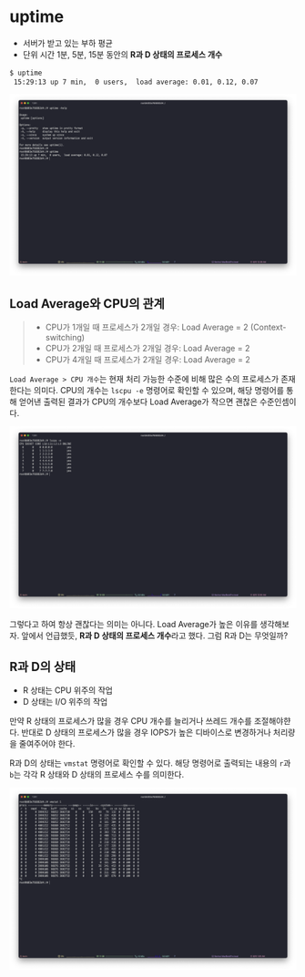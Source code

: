 # uptime

- 서버가 받고 있는 부하 평균
- 단위 시간 1분, 5분, 15분 동안의 **R과 D 상태의 프로세스 개수**

```shell
$ uptime
 15:29:13 up 7 min,  0 users,  load average: 0.01, 0.12, 0.07
```

![](/docs/uptime/images/uptime.png)

## Load Average와 CPU의 관계

> - CPU가 1개일 때 프로세스가 2개일 경우: Load Average = 2 (Context-switching)
> - CPU가 2개일 때 프로세스가 2개일 경우: Load Average = 2
> - CPU가 4개일 때 프로세스가 2개일 경우: Load Average = 2

`Load Average > CPU 개수`는 현재 처리 가능한 수준에 비해 많은 수의 프로세스가 존재한다는 의미다. CPU의 개수는 `lscpu -e` 명령어로 확인할 수 있으며, 해당 명령어를 통해 얻어낸 출력된 결과가 CPU의 개수보다 Load Average가 작으면 괜찮은 수준인셈이다.

![](/docs/uptime/images/lscpu.png)

그렇다고 하여 항상 괜찮다는 의미는 아니다. Load Average가 높은 이유를 생각해보자. 앞에서 언급했듯, **R과 D 상태의 프로세스 개수**라고 했다. 그럼 R과 D는 무엇일까?

## R과 D의 상태

- R 상태는 CPU 위주의 작업
- D 상태는 I/O 위주의 작업

만약 R 상태의 프로세스가 많을 경우 CPU 개수를 늘리거나 쓰레드 개수를 조절해야햔다. 반대로 D 상태의 프로세스가 많을 경우 IOPS가 높은 디바이스로 변경하거나 처리량을 줄여주어야 한다.

R과 D의 상태는 `vmstat` 명령어로 확인할 수 있다. 해당 명령어로 출력되는 내용의 `r`과 `b`는 각각 R 상태와 D 상태의 프로세스 수를 의미한다.

![](/docs/uptime/images/rnd.png)
